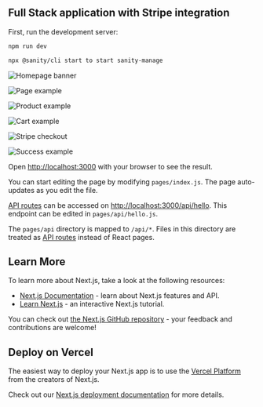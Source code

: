 ## Full Stack application with Stripe integration

First, run the development server:

```bash
npm run dev

npx @sanity/cli start to start sanity-manage
```

![Homepage banner](https://res.cloudinary.com/dd2duttda/image/upload/v1654518987/Screenshot_2022-06-06_at_16.36.03_zwcjsg.png "Optional title")

![Page example](https://res.cloudinary.com/dd2duttda/image/upload/v1654519297/Screenshot_2022-06-06_at_16.38.58_a8wpgz.png "Optional title")

![Product example](https://res.cloudinary.com/dd2duttda/image/upload/v1654519309/Screenshot_2022-06-06_at_16.39.20_npuzaf.png "Optional title")

![Cart example](https://res.cloudinary.com/dd2duttda/image/upload/v1654519320/Screenshot_2022-06-06_at_16.40.50_hbvjdm.png "Optional title")

![Stripe checkout](https://res.cloudinary.com/dd2duttda/image/upload/v1654519389/Screenshot_2022-06-06_at_16.42.16_ldhbar.png "Optional title")

![Success example](https://res.cloudinary.com/dd2duttda/image/upload/v1654519395/Screenshot_2022-06-06_at_16.42.58_cvqvlb.png "Optional title")

Open [http://localhost:3000](http://localhost:3000) with your browser to see the result.

You can start editing the page by modifying `pages/index.js`. The page auto-updates as you edit the file.

[API routes](https://nextjs.org/docs/api-routes/introduction) can be accessed on [http://localhost:3000/api/hello](http://localhost:3000/api/hello). This endpoint can be edited in `pages/api/hello.js`.

The `pages/api` directory is mapped to `/api/*`. Files in this directory are treated as [API routes](https://nextjs.org/docs/api-routes/introduction) instead of React pages.

## Learn More

To learn more about Next.js, take a look at the following resources:

- [Next.js Documentation](https://nextjs.org/docs) - learn about Next.js features and API.
- [Learn Next.js](https://nextjs.org/learn) - an interactive Next.js tutorial.

You can check out [the Next.js GitHub repository](https://github.com/vercel/next.js/) - your feedback and contributions are welcome!

## Deploy on Vercel

The easiest way to deploy your Next.js app is to use the [Vercel Platform](https://vercel.com/new?utm_medium=default-template&filter=next.js&utm_source=create-next-app&utm_campaign=create-next-app-readme) from the creators of Next.js.

Check out our [Next.js deployment documentation](https://nextjs.org/docs/deployment) for more details.
